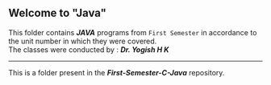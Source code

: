 ##  Welcome to "Java" 
This folder contains ***JAVA*** programs from `First Semester` in accordance to the unit number in which they were covered.
<br>
The classes were conducted by : ***Dr. Yogish H K***


---

This is a folder present in the ***First-Semester-C-Java*** repository.
